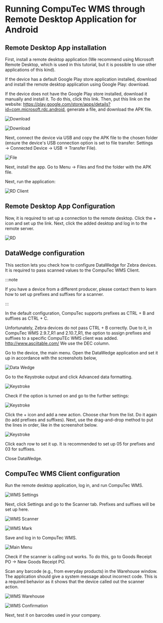 # Running CompuTec WMS through Remote Desktop Application for Android

## Remote Desktop App installation

First, install a remote desktop application (We recommend using Microsoft Remote Desktop, which is used in this tutorial,  but it is possible to use other applications of this kind).

If the device has a default Google Play store application installed, download and install the remote desktop application using Google Play: download.

If the device does not have the Google Play store installed, download it manually and install it. To do this, click this link. Then, put this link on the website: https://play.google.com/store/apps/details?id=com.microsoft.rdc.android, generate a file, and download the APK file.

![Download](./media/apk-download-click.png)

![Download](./media/apk-download-click-2.png)

Next, connect the device via USB and copy the APK file to the chosen folder (ensure the device's USB connection option is set to file transfer: Settings → Connected Device → USB → Transfer File).

![File](./media/apk-file.png)

Next, install the app. Go to Menu → Files and find the folder with the APK file.

Next, run the application:

![RD Client](./media/rd-client.png)

## Remote Desktop App Configuration

Now, it is required to set up a connection to the remote desktop. Click the + icon and set up the link. Next, click the added desktop and log in to the remote server.

![RD](./media/rd-client-2.png)

## DataWedge configuration

This section lets you check how to configure DataWedge for Zebra devices. It is required to pass scanned values to the CompuTec WMS Client.

:::note

If you have a device from a different producer, please contact them to learn how to set up prefixes and suffixes for a scanner.

:::

In the default configuration, CompuTec supports prefixes as CTRL + B and suffixes as CTRL + C.

Unfortunately, Zebra devices do not pass CTRL + B correctly. Due to it, in CompuTec WMS 2.9.7_R1 and 2.10.7_R1, the option to assign prefixes and suffixes to a specific CompuTEc WMS client was added.
http://www.asciitable.com/ We use the DEC column.

Go to the device, the main menu. Open the DataWedge application and set it up in accordance with the screenshots below,

![Data Wedge](./media/data-wedge-1.jpg)

Go to the Keystroke output and click Advanced data formatting.

![Keystroke](./media/keystroke.jpg)

Check if the option is turned on and go to the further settings:

![Keystroke](./media/keystroke-2.jpg)

Click the + icon and add a new action. Choose char from the list. Do it again (to add prefixes and suffixes). Next, use the drag-and-drop method to put the lines in order, like in the screenshot below.

![Keystroke](./media/keystroke-3.jpg)

Click each row to set it up. It is recommended to set up 05 for prefixes and 03 for suffixes.

Close DataWedge.

## CompuTec WMS Client configuration

Run the remote desktop application, log in, and run CompuTec WMS.

![WMS Settings](./media/wms-settings.jpg)

Next, click Settings and go to the Scanner tab. Prefixes and suffixes will be set up here.

![WMS Scanner](./media/wms-scanner.jpg)

![WMS Mark](./media/wms-settings-mark.jpg)

Save and log in to CompuTec WMS.

![Main Menu](./media/wms-main-menu.jpg)

Check if the scanner is calling out works. To do this, go to Goods Receipt PO → New Goods Receipt PO.

Scan any barcode (e.g., from everyday products) in the Warehouse window. The application should give a system message about incorrect code. This is a required behavior as it shows that the device called out the scanner action.

![WMS Warehouse](./media/wms-warehouse.jpg)

![WMS Confirmation](./media/wms-confirmation.jpg)

Next, test it on barcodes used in your company.
